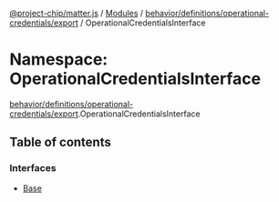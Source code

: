 [@project-chip/matter.js](../README.md) / [Modules](../modules.md) / [behavior/definitions/operational-credentials/export](behavior_definitions_operational_credentials_export.md) / OperationalCredentialsInterface

# Namespace: OperationalCredentialsInterface

[behavior/definitions/operational-credentials/export](behavior_definitions_operational_credentials_export.md).OperationalCredentialsInterface

## Table of contents

### Interfaces

- [Base](../interfaces/behavior_definitions_operational_credentials_export.OperationalCredentialsInterface.Base.md)

